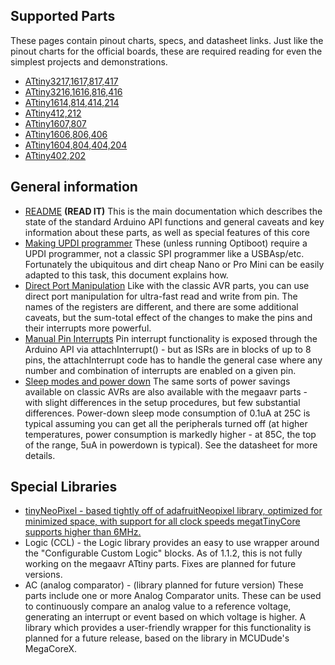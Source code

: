  ## Supported Parts
 These pages contain pinout charts, specs, and datasheet links. Just like the pinout charts for the official boards, these are required reading for even the simplest projects and demonstrations. 
 
* [ATtiny3217,1617,817,417](ATtiny_x17.md)
* [ATtiny3216,1616,816,416](ATtiny_x16.md)
* [ATtiny1614,814,414,214](ATtiny_x14.md)
* [ATtiny412,212](ATtiny_x12.md)
* [ATtiny1607,807](ATtiny_x07.md)
* [ATtiny1606,806,406](ATtiny_x06.md)
* [ATtiny1604,804,404,204](ATtiny_x04.md)
* [ATtiny402,202](ATtiny_x02.md)

## General information
* [README](../../README.md) **(READ IT)** This is the main documentation which describes the state of the standard Arduino API functions and general caveats and key information about these parts, as well as special features of this core
* [Making UPDI programmer](../../MakeUPDIProgrammer.md) These (unless running Optiboot) require a UPDI programmer, not a classic SPI programmer like a USBAsp/etc. Fortunately the ubiquitous and dirt cheap Nano or Pro Mini can be easily adapted to this task, this document explains how.
* [Direct Port Manipulation](DirectPortManipulation.md) Like with the classic AVR parts, you can use direct port manipulation for ultra-fast read and write from pin. The names of the registers are different, and there are some additional caveats, but the sum-total effect of the changes to make the pins and their interrupts more powerful.
* [Manual Pin Interrupts](PinInterrupts.md) Pin interrupt functionality is exposed through the Arduino API via attachInterrupt() - but as ISRs are in blocks of up to 8 pins, the attachInterrupt code has to handle the general case where any number and combination of interrupts are enabled on a given pin. 
* [Sleep modes and power down](PowerSave.md) The same sorts of power savings available on classic AVRs are also available with the megaavr parts - with slight differences in the setup procedures, but few substantial differences. Power-down sleep mode consumption of 0.1uA at 25C is typical assuming you can get all the peripherals turned off (at higher temperatures, power consumption is markedly higher - at 85C, the top of the range, 5uA in powerdown is typical). See the datasheet for more details. 

## Special Libraries
* [tinyNeoPixel - based tightly off of adafruitNeopixel library, optimized for minimized space, with support for all clock speeds megatTinyCore supports higher than 6MHz.](tinyNeoPixel.md)
* Logic (CCL) - the Logic library provides an easy to use wrapper around the "Configurable Custom Logic" blocks. As of 1.1.2, this is not fully working on the megaavr ATtiny parts. Fixes are planned for future versions.
* AC (analog comparator) - (library planned for future version) These parts include one or more Analog Comparator units. These can be used to continuously compare an analog value to a reference voltage, generating an interrupt or event based on which voltage is higher. A library which provides a user-friendly wrapper for this functionality is planned for a future release, based on the library in MCUDude's MegaCoreX.
